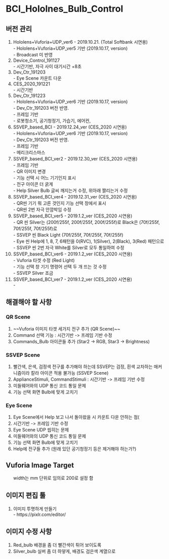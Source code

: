 # BCI_Hololnes_Bulb_Control

## 버전 관리
<ol>
  <li> Hololens+Vuforia+UDP_ver6 - 2019.10.21. (Total Softbank 시연용)   <br>
    - Hololens+Vuforia+UDP_ver5 기반 (2019.10.17, version)<br>
    - Broadcast 미 반영 <br>
  </li>
  <li> Device_Control_191127 <br>
    - 시간기반, 자극 사이 대기시간 +8초
  </li>
  <li> Dev_Ctr_191203 <br>
    - Eye Scene 카운트 다운 
  </li>
  <li> CES_2020_191221 <br>
    - 시간기반
  </li>
  <li> Dev_Ctr_191223 <br>
    - Hololens+Vuforia+UDP_ver6 기반 (2019.10.17, version)<br>
    - Dev_Ctr_191203 버전 반영. <br>
    - 프레임 기반 <br>
    - 로봇청소기, 공기청정기, 가습기, 에어컨,  <br>
  </li>
  <li> SSVEP_based_BCI - 2019.12.24_ver (CES_2020 시연용) <br>
    - Hololens+Vuforia+UDP_ver6 기반 (2019.10.17, version)<br>
    - Dev_Ctr_191203 버전 반영. <br>
    - 프레임 기반 <br>
    - 메리크리스마스 <br>
  </li>
  <li> SSVEP_based_BCI_ver2 - 2019.12.30_ver (CES_2020 시연용) <br>
    - 프레임 기반 <br>
    - QR 이미지 변경 <br>
    - 기능 선택 시 어느 기기인지 표시 <br>
    - 전구 아이콘 더 굵게 <br>
    - Help Silver Bulb 글씨 깨지는거 수정, 위아래 짤리는거 수정 <br>
  </li>
  <li> SSVEP_based_BCI_ver4 - 2019.12.31_ver (CES_2020 시연용) <br>
    - QR씬 기기 뭐 고른 것인지 기능 선택 창에서 표시 <br>
    - QR씬 2번 자극 안깜박임 수정<br>
  </li>
  <li> SSVEP_based_BCI_ver5 - 2019.1.2_ver (CES_2020 시연용) <br>
    - QR 씬 Silver는 (200f/255f, 200f/255f, 200f/255f)로 Black은 (70f/255f, 70f/255f, 70f/255f)로<br>
    - SSVEP 씬 Black Light (70f/255f, 70f/255f, 70f/255f) <br>
    - Eye 씬 Help에 1, 8, 7, 6패턴을 0(RVC), 1(Silver), 2(Black), 3(Red) 패턴으로 <br>
    - SSVEP 씬 2번 자극 White를 Silver로 모두 통일하여 수정 <br>
  </li>
  <li> SSVEP_based_BCI_ver6 - 2019.1.2_ver (CES_2020 시연용) <br>
    - Vuforia 타겟 수정 (Red Light)<br>
    - 기능 선택 창 기기 명령어 선택 두 개 뜨는 것 수정<br>
    - SSVEP Silver 조금 <br>
  </li>
  <li> SSVEP_based_BCI_ver7 - 2019.1.2_ver (CES_2020 시연용) <br>
    - <br>
  </li>
</ol>

## 해결해야 할 사항
### QR Scene
<ol>
  <li> ~~Vuforia 이미지 타겟 세가지 전구 추가 (QR Scene)~~ </li>
  
  <li> Command 선택 기능 : 시간기반 -> 프레임 기반 수정</li>
  <li> Commands_Bulb 아이콘들 추가 (Star2 -> RGB, Star3 -> Brightness) </li>

</ol>

### SSVEP Scene
<ol>
  <li> 빨간색, 은색, 검정색 전구를 추가해야 하는데 SSVEP는 검정, 흰색 교차하는 매커니즘이라 칼라 아이콘 적용 불가능 (SSVEP Scene) </li>
  <li> ApplianceStimuli, CommandStimuli : 시간기반 -> 프레임 기반 수정</li>
  <li> 미들웨어와의 UDP 통신 코드 통일 문제</li>
  <li> 기능 선택 화면 Bulb에 맞게 고치기</li>
</ol>

### Eye Scene
<ol>
  <li> Eye Scene에서 Help 보고 나서 돌아왔을 시 카운트 다운 안하는 점(</li>
  <li> 시간기반 -> 프레임 기반 수정</li>
  <li> Eye Scene UDP 씹히는 문제</li>
  <li> 미들웨어와의 UDP 통신 코드 통일 문제</li>
  <li> 기능 선택 화면 Bulb에 맞게 고치기</li>
  <li> Help에 전구들 추가 (원래 있던 공기청정기 등은 제거해야 하는가?) </li>
</ol>

## Vuforia Image Target
<ul>
  width는 mm 단위로 임의로 200로 설정 함
</ul>



## 이미지 편집 툴
<ol>
  <li> 이미지 투명하게 만들기 <br>
    - https://pixlr.com/editor/
  </li>
</ol>

## 이미지 수정 사항
<ol>
  <li> Red_bulb 배경을 좀 더 빨간색이 튀어 보이도록 </li>
  <li> Silver_bulb 실버 좀 더 하얗게, 배경도 검은색 계열으로 </li>
